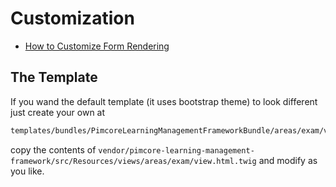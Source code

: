 # Customization

- [How to Customize Form Rendering](https://symfony.com/doc/current/form/form_customization.html)

## The Template

If you wand the default template (it uses bootstrap theme) to look different just create your own at

``` bash
templates/bundles/PimcoreLearningManagementFrameworkBundle/areas/exam/view.html.twig
```

copy the contents of `vendor/pimcore-learning-management-framework/src/Resources/views/areas/exam/view.html.twig` and modify as you like.